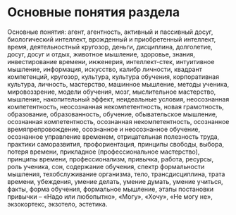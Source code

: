 # Основные понятия раздела

Основные понятия: агент, агентность, активный и пассивный досуг, биологический интеллект, врожденный и приобретенный интеллект, время, деятельностный кругозор, деньги, дисциплина, долголетие, досуг, досуг и отдых, животное мышление, здоровье, знания, инвестирование времени, инженерия, интеллект-стек, интуитивное мышление, информация, искусство, калибр личности, квадрант компетенций, кругозор, культура, культура обучения, корпоративная культура, личность, мастерство, машинное мышление, методы ученика, мировоззрение, модели обучения, мозг, мыслительное мастерство, мышление, накопительный эффект, неидеальные условия, неосознанная компетентность, неосознанная некомпетентность, новая грамотность, образование, образованность, обучение, обывательское мышление, осознанная компетентность, осознанная некомпетентность, осознанное времяпрепровождение, осознанное и неосознанное обучение, осознанное управление временем, отрицательная полезность труда, практики саморазвития, профориентация, принципы свободы, выбора, потеря времени, прикладное (профессиональное мастерство), принципы времени, профессионализм, привычка, работа, ресурсы, роль ученика, сон, содержание обучения, спектр формальности мышления, техобслуживание организма, тело, трансдисциплина, трата времени, убеждения, умение делать, умение думать, умение учиться, факты, форма обучения, формальное мышление, этапы постановки привычки – «Надо или любопытно», «Могу», «Хочу», «Не могу не», экзокортекс, экзотело, эстетика.

